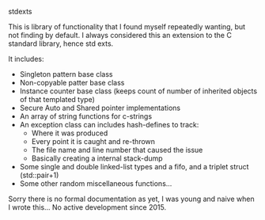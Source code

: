 
  stdexts

This is library of functionality that I found myself repeatedly wanting, but not finding by default.
I always considered this an extension to the C standard library, hence std exts.

It includes:

 * Singleton pattern base class
 * Non-copyable patter base class
 * Instance counter base class (keeps count of number of inherited objects of that templated type)
 * Secure Auto and Shared pointer implementations
 * An array of string functions for c-strings
 * An exception class can includes hash-defines to track:
	- Where it was produced
	- Every point it is caught and re-thrown
	- The file name and line number that caused the issue
	- Basically creating a internal stack-dump
 * Some single and double linked-list types and a fifo, and a triplet struct (std::pair+1)
 * Some other random miscellaneous functions...

Sorry there is no formal documentation as yet, I was young and naive when I wrote this...
No active development since 2015.

